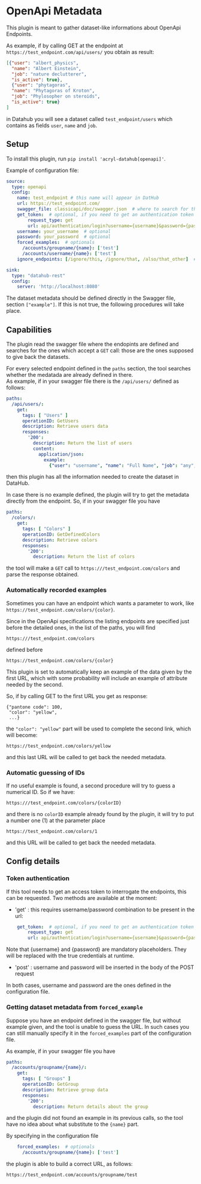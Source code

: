 # OpenApi Metadata

This plugin is meant to gather dataset-like informations about OpenApi Endpoints.

As example, if by calling GET at the endpoint at `https://test_endpoint.com/api/users/` you obtain as result:
```JSON
[{"user": "albert_physics",
  "name": "Albert Einstein",
  "job": "nature declutterer",
  "is_active": true},
  {"user": "phytagoras",
  "name": "Phytagoras of Kroton",
  "job": "Phylosopher on steroids", 
  "is_active": true}
]
```

in Datahub you will see a dataset called `test_endpoint/users` which contains as fields `user`, `name` and `job`.

## Setup

To install this plugin, run `pip install 'acryl-datahub[openapi]'`.

Example of configuration file:

```yaml
source:
  type: openapi
  config:
    name: test_endpoint # this name will appear in DatHub
    url: https://test_endpoint.com/
    swagger_file: classicapi/doc/swagger.json  # where to search for the OpenApi definitions
    get_token:  # optional, if you need to get an authentication token beforehand 
        request_type: get
        url: api/authentication/login?username={username}&password={password}
    username: your_username  # optional
    password: your_password  # optional
    forced_examples:  # optionals
      /accounts/groupname/{name}: ['test']
      /accounts/username/{name}: ['test']
    ignore_endpoints: [/ignore/this, /ignore/that, /also/that_other]  # optional, the endpoints to ignore

sink:
  type: "datahub-rest"
  config:
    server: 'http://localhost:8080'
```

The dataset metadata should be defined directly in the Swagger file, section `["example"]`. If this is not true, the following procedures will take place.

## Capabilities

The plugin read the swagger file where the endopints are defined and searches for the ones which accept
a `GET` call: those are the ones supposed to give back the datasets.

For every selected endpoint defined in the `paths` section, 
the tool searches whether the medatada are already defined in there.  
As example, if in your swagger file there is the `/api/users/` defined as follows:

```yaml
paths:
  /api/users/:
    get:
      tags: [ "Users" ]
      operationID: GetUsers
      description: Retrieve users data
      responses:
        '200':
          description: Return the list of users
          content:
            application/json:
              example:
                {"user": "username", "name": "Full Name", "job": "any", "is_active": True}
```

then this plugin has all the information needed to create the dataset in DataHub.

In case there is no example defined, the plugin will try to get the metadata directly from the endpoint.
So, if in your swagger file you have

```yaml
paths:
  /colors/:
    get:
      tags: [ "Colors" ]
      operationID: GetDefinedColors
      description: Retrieve colors
      responses:
        '200':
          description: Return the list of colors
```

the tool will make a `GET` call to `https:///test_endpoint.com/colors` 
and parse the response obtained.

### Automatically recorded examples

Sometimes you can have an endpoint which wants a parameter to work, like
`https://test_endpoint.com/colors/{color}`.

Since in the OpenApi specifications the listing endpoints are specified
just before the detailed ones, in the list of the paths, you will find

    https:///test_endpoint.com/colors

defined before

    https://test_endpoint.com/colors/{color}

This plugin is set to automatically keep an example of the data given by the first URL,
which with some probability will include an example of attribute needed by the second.

So, if by calling GET to the first URL you get as response:

    {"pantone code": 100,
     "color": "yellow",
     ...}

the `"color": "yellow"`  part will be used to complete the second link, which
will become:

    https://test_endpoint.com/colors/yellow

and this last URL will be called to get back the needed metadata.

### Automatic guessing of IDs

If no useful example is found, a second procedure will try to guess a numerical ID.
So if we have:

    https:///test_endpoint.com/colors/{colorID}

and there is no `colorID` example already found by the plugin,
it will try to put a number one (1) at the parameter place

    https://test_endpoint.com/colors/1

and this URL will be called to get back the needed metadata.

## Config details

### Token authentication

If this tool needs to get an access token to interrogate the endpoints, this can be requested. Two methods are available at the moment:

* 'get' : this requires username/password combination to be present in the url:

```yaml
    get_token:  # optional, if you need to get an authentication token beforehand 
        request_type: get
        url: api/authentication/login?username={username}&password={password}
```

Note that {username} and {password} are mandatory placeholders. They will be replaced with the true credentials at runtime.

* 'post' : username and password will be inserted in the body of the POST request

In both cases, username and password are the ones defined in the configuration file.

### Getting dataset metadata from `forced_example`

Suppose you have an endpoint defined in the swagger file, but without example given, and the tool is 
unable to guess the URL. In such cases you can still manually specify it in the `forced_examples` part of the
configuration file. 

As example, if in your swagger file you have

```yaml
paths:
  /accounts/groupname/{name}/:
    get:
      tags: [ "Groups" ]
      operationID: GetGroup
      description: Retrieve group data
      responses:
        '200':
          description: Return details about the group
```

and the plugin did not found an example in its previous calls, 
so the tool have no idea about what substitute to the `{name}` part.

By specifying in the configuration file

```yaml
    forced_examples:  # optionals
      /accounts/groupname/{name}: ['test']
```

the plugin is able to build a correct URL, as follows:

    https://test_endpoint.com/accounts/groupname/test

